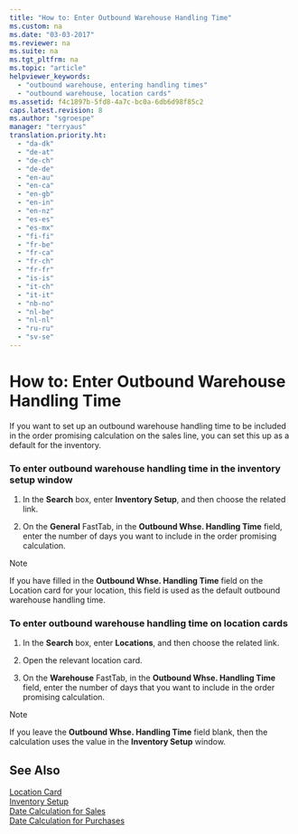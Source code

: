 ```yaml
---
title: "How to: Enter Outbound Warehouse Handling Time"
ms.custom: na
ms.date: "03-03-2017"
ms.reviewer: na
ms.suite: na
ms.tgt_pltfrm: na
ms.topic: "article"
helpviewer_keywords: 
  - "outbound warehouse, entering handling times"
  - "outbound warehouse, location cards"
ms.assetid: f4c1897b-5fd8-4a7c-bc0a-6db6d98f85c2
caps.latest.revision: 8
ms.author: "sgroespe"
manager: "terryaus"
translation.priority.ht: 
  - "da-dk"
  - "de-at"
  - "de-ch"
  - "de-de"
  - "en-au"
  - "en-ca"
  - "en-gb"
  - "en-in"
  - "en-nz"
  - "es-es"
  - "es-mx"
  - "fi-fi"
  - "fr-be"
  - "fr-ca"
  - "fr-ch"
  - "fr-fr"
  - "is-is"
  - "it-ch"
  - "it-it"
  - "nb-no"
  - "nl-be"
  - "nl-nl"
  - "ru-ru"
  - "sv-se"
---
```

# How to: Enter Outbound Warehouse Handling Time
If you want to set up an outbound warehouse handling time to be included in the order promising calculation on the sales line, you can set this up as a default for the inventory.  
  
### To enter outbound warehouse handling time in the inventory setup window  
  
1.  In the **Search** box, enter **Inventory Setup**, and then choose the related link.  
  
2.  On the **General** FastTab, in the **Outbound Whse. Handling Time** field, enter the number of days you want to include in the order promising calculation.  
  
> [!NOTE]  
>  If you have filled in the **Outbound Whse. Handling Time** field on the Location card for your location, this field is used as the default outbound warehouse handling time.  
  
### To enter outbound warehouse handling time on location cards  
  
1.  In the **Search** box, enter **Locations**, and then choose the related link.  
  
2.  Open the relevant location card.  
  
3.  On the **Warehouse** FastTab, in the **Outbound Whse. Handling Time** field, enter the number of days that you want to include in the order promising calculation.  
  
> [!NOTE]  
>  If you leave the **Outbound Whse. Handling Time** field blank, then the calculation uses the value in the **Inventory Setup**  window.  
  
## See Also  
 [Location Card](../WarehouseActivities/-$-n_5703-location-card-$-.md)   
 [Inventory Setup](../WarehouseActivities/-$-n_461-inventory-setup-$-.md)   
 [Date Calculation for Sales](../Sales/date-calculation-for-sales.md)   
 [Date Calculation for Purchases](../Purchasing/date-calculation-for-purchases.md)